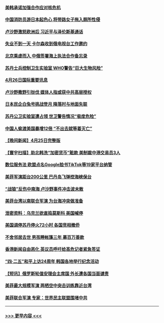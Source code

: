 #### [美韩承诺加强合作应对核危机](../pages/prog202/a103699443.md?t=04270643) 
#### [中国消防员游日本起色心 将带路女子拖入厕所性侵](../pages/prog202/a103699445.md?t=04270643) 
#### [卢沙野激怒欧洲后 习近平与泽伦斯基通话](../pages/prog202/a103699382.md?t=04270643) 
#### [失业不到一天 卡尔森收到俄电视台工作邀约](../pages/prog202/a103699275.md?t=04270643) 
#### [北京乘虚而入 中俄签署海上执法合作备忘录](../pages/prog202/a103699266.md?t=04270643) 
#### [苏丹士兵控制卫生实验室 WHO警告“巨大生物风险”](../pages/prog202/a103699271.md?t=04270643) 
#### [4月26日国际重要讯息](../pages/prog202/a103699282.md?t=04270643) 
#### [卢沙野撒野引挞伐 媒体人指或获中共高层授权](../pages/prog202/a103699182.md?t=04270643) 
#### [日本民企白兔号挑战登月 降落时与地面失联](../pages/prog202/a103699201.md?t=04270643) 
#### [苏丹公卫实验室遭占领 世卫警告情况“极度危险”](../pages/prog202/a103699197.md?t=04270643) 
#### [中国人偷渡美国暴增12倍 “不出去就等着灭亡”](../pages/prog202/a103699140.md?t=04270643) 
#### [【晚间新闻】4月25日完整版](../pages/prog202/a103699036.md?t=04270643) 
#### [【寰宇扫描】助北韩洗“加密货币”赃款 美制裁中港交易员3人](../pages/prog202/a103699041.md?t=04270643) 
#### [数位服务法 欧盟点名Google脸书TikTok等19家平台纳管](../pages/prog202/a103699099.md?t=04270643) 
#### [美菲军演距台200公里 巴丹岛飞弹控海峡保台](../pages/prog202/a103699038.md?t=04270643) 
#### [“战狼”反伤中南海 卢沙野事件冲击波未散](../pages/prog202/a103699053.md?t=04270643) 
#### [美菲台湾以南联合军演 为台海冲突做准备](../pages/prog202/a103698923.md?t=04270643) 
#### [泄密资料：乌克兰欲直捣莫斯科 美国喊停](../pages/prog202/a103698922.md?t=04270643) 
#### [美国调停苏丹停火72小时 各国竞相撤侨](../pages/prog202/a103698920.md?t=04270643) 
#### [不舍邻居去世 男孩睡帐篷三年 募百万善款](../pages/prog202/a103698903.md?t=04270643) 
#### [香港新闻自由恶化 英议员呼吁给高危记者紧急签证](../pages/prog202/a103698834.md?t=04270643) 
#### [“四·二五”和平上访24周年 韩国各地举行纪念活动](../pages/prog202/a103698793.md?t=04270643) 
#### [【短讯】俄罗斯轮值安理会主席国 外长遭各国当面谴责](../pages/prog202/a103698792.md?t=04270643) 
#### [美菲最大规模军演 两栖空中突击训练靠近台湾](../pages/prog202/a103698790.md?t=04270643) 
#### [美菲联合军演 专家：世界民主联盟围堵中共](../pages/prog202/a103698801.md?t=04270643) 

----
#### [ >>> 更早内容 <<< ](../indexes/prog202-earlier.md)
